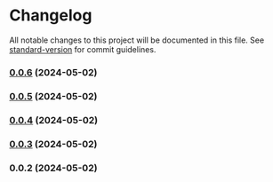 # Changelog

All notable changes to this project will be documented in this file. See [standard-version](https://github.com/conventional-changelog/standard-version) for commit guidelines.

### [0.0.6](https://github.com/LeonardoAdami21/email-api/compare/v0.0.5...v0.0.6) (2024-05-02)

### [0.0.5](https://github.com/LeonardoAdami21/email-api/compare/v0.0.4...v0.0.5) (2024-05-02)

### [0.0.4](https://github.com/LeonardoAdami21/email-api/compare/v0.0.3...v0.0.4) (2024-05-02)

### [0.0.3](https://github.com/LeonardoAdami21/email-api/compare/v0.0.2...v0.0.3) (2024-05-02)

### 0.0.2 (2024-05-02)
